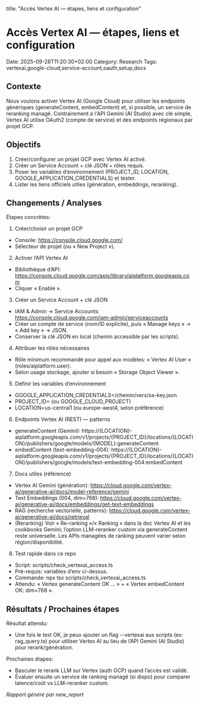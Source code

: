 title: "Accès Vertex AI — étapes, liens et configuration"

# Accès Vertex AI — étapes, liens et configuration

Date: 2025-09-28T11:20:30+02:00
Category: Research
Tags: vertexai,google-cloud,service-account,oauth,setup,docs

## Contexte
Nous voulons activer Vertex AI (Google Cloud) pour utiliser les endpoints génériques (generateContent, embedContent) et, si possible, un service de reranking managé. Contrairement à l'API Gemini (AI Studio) avec clé simple, Vertex AI utilise OAuth2 (compte de service) et des endpoints régionaux par projet GCP.

## Objectifs
1. Créer/configurer un projet GCP avec Vertex AI activé.
2. Créer un Service Account + clé JSON + rôles requis.
3. Poser les variables d’environnement (PROJECT_ID, LOCATION, GOOGLE_APPLICATION_CREDENTIALS) et tester.
4. Lister les liens officiels utiles (génération, embeddings, reranking).

## Changements / Analyses
Étapes concrètes:

1) Créer/choisir un projet GCP
- Console: https://console.cloud.google.com/
- Sélecteur de projet (ou « New Project »).

2) Activer l’API Vertex AI
- Bibliothèque d’API: https://console.cloud.google.com/apis/library/aiplatform.googleapis.com
- Cliquer « Enable ».

3) Créer un Service Account + clé JSON
- IAM & Admin → Service Accounts: https://console.cloud.google.com/iam-admin/serviceaccounts
- Créer un compte de service (nom/ID explicite), puis « Manage keys » → « Add key » → JSON.
- Conserver la clé JSON en local (chemin accessible par les scripts).

4) Attribuer les rôles nécessaires
- Rôle minimum recommandé pour appel aux modèles: « Vertex AI User » (roles/aiplatform.user).
- Selon usage stockage, ajouter si besoin « Storage Object Viewer ».

5) Définir les variables d’environnement
- GOOGLE_APPLICATION_CREDENTIALS=/chemin/vers/sa-key.json
- PROJECT_ID=<votre-projet> (ou GOOGLE_CLOUD_PROJECT)
- LOCATION=us-central1 (ou europe-west4, selon préférence)

6) Endpoints Vertex AI (REST) — patterns
- generateContent (Gemini):
  https://{LOCATION}-aiplatform.googleapis.com/v1/projects/{PROJECT_ID}/locations/{LOCATION}/publishers/google/models/{MODEL}:generateContent
- embedContent (text-embedding-004):
  https://{LOCATION}-aiplatform.googleapis.com/v1/projects/{PROJECT_ID}/locations/{LOCATION}/publishers/google/models/text-embedding-004:embedContent

7) Docs utiles (référence)
- Vertex AI Gemini (génération): https://cloud.google.com/vertex-ai/generative-ai/docs/model-reference/gemini
- Text Embeddings (004, dim=768): https://cloud.google.com/vertex-ai/generative-ai/docs/embeddings/get-text-embeddings
- RAG (recherche vectorielle, patterns): https://cloud.google.com/vertex-ai/generative-ai/docs/retrieval
- (Reranking) Voir « Re-ranking »/« Ranking » dans la doc Vertex AI et les cookbooks Gemini; l’option LLM-reranker custom via generateContent reste universelle. Les APIs managées de ranking peuvent varier selon région/disponibilité.

8) Test rapide dans ce repo
- Script: scripts/check_vertexai_access.ts
- Pré-requis: variables d’env ci-dessus.
- Commande: npx tsx scripts/check_vertexai_access.ts
- Attendu: « Vertex generateContent OK … » + « Vertex embedContent OK: dim=768 ».

## Résultats / Prochaines étapes
Résultat attendu:
- Une fois le test OK, je peux ajouter un flag --vertexai aux scripts (ex: rag_query.ts) pour utiliser Vertex AI au lieu de l’API Gemini (AI Studio) pour rerank/génération.

Prochaines étapes:
- Basculer le rerank LLM sur Vertex (auth GCP) quand l’accès est validé.
- Évaluer ensuite un service de ranking managé (si dispo) pour comparer latence/coût vs LLM-reranker custom.


*Rapport généré par new_report*
